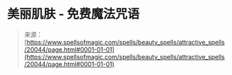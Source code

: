 <!--yml

category: 未分类

date: 2024-06-12 19:02:30

-->

# 美丽肌肤 - 免费魔法咒语

> 来源：[https://www.spellsofmagic.com/spells/beauty_spells/attractive_spells/20044/page.html#0001-01-01](https://www.spellsofmagic.com/spells/beauty_spells/attractive_spells/20044/page.html#0001-01-01)
